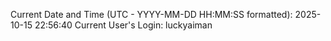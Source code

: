 Current Date and Time (UTC - YYYY-MM-DD HH:MM:SS formatted): 2025-10-15 22:56:40
Current User's Login: luckyaiman
